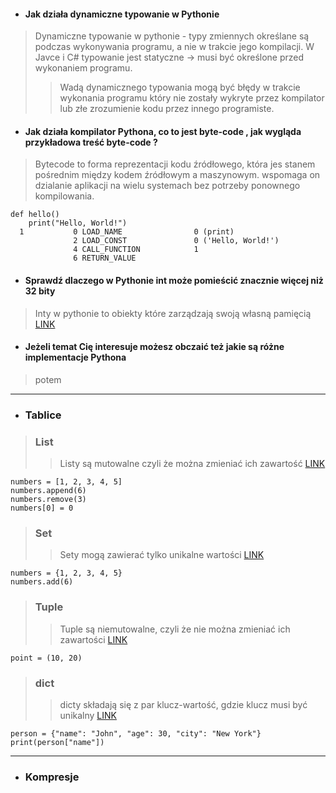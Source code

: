 - #### Jak działa dynamiczne typowanie w Pythonie
> Dynamiczne typowanie w pythonie - typy zmiennych określane są podczas wykonywania programu, a nie w trakcie jego kompilacji. W Javce i C# typowanie jest statyczne -> musi być określone przed wykonaniem programu.
>>Wadą dynamicznego typowania mogą być błędy w trakcie wykonania programu który nie zostały wykryte przez kompilator lub złe zrozumienie kodu przez innego programiste.
- #### Jak działa kompilator Pythona, co to jest byte-code , jak wygląda przykładowa treść byte-code ?
>Bytecode to forma reprezentacji kodu źródłowego, która jes stanem pośrednim między kodem źródłowym a maszynowym.
wspomaga on dzialanie aplikacji na wielu systemach bez potrzeby ponownego kompilowania.
>>
```
def hello()
    print("Hello, World!")
  1           0 LOAD_NAME                0 (print)
              2 LOAD_CONST               0 ('Hello, World!')
              4 CALL_FUNCTION            1
              6 RETURN_VALUE

```
- #### Sprawdź dlaczego w Pythonie int może pomieścić znacznie więcej niż 32 bity
> Inty w pythonie to obiekty które zarządzają swoją własną pamięcią
[LINK](https://www.linkedin.com/posts/reuven_how-big-is-a-python-integer-many-of-my-activity-7044578562690981888-FdWF/)
- #### Jeżeli temat Cię interesuje możesz obczaić też jakie są różne implementacje Pythona
> potem

---
- ### Tablice
>### List 
>>Listy są mutowalne czyli że można zmieniać ich zawartość [LINK](https://www.w3schools.com/python/python_lists.asp)
>>
```
numbers = [1, 2, 3, 4, 5] 
numbers.append(6)
numbers.remove(3)
numbers[0] = 0
```
>### Set
>>Sety mogą zawierać tylko unikalne wartości 
[LINK](https://www.w3schools.com/python/python_sets.asp)
>>
```
numbers = {1, 2, 3, 4, 5}
numbers.add(6)
```
>### Tuple
>>Tuple są niemutowalne, czyli że nie można zmieniać ich zawartości
[LINK](https://www.w3schools.com/python/python_tuples.asp)
>>
```
point = (10, 20) 
```
>### dict
>>dicty składają się z par klucz-wartość, gdzie klucz musi być unikalny
[LINK](https://www.w3schools.com/python/python_dictionaries.asp)

>>
```
person = {"name": "John", "age": 30, "city": "New York"}
print(person["name"])  
```

---

- ### Kompresje
> 
